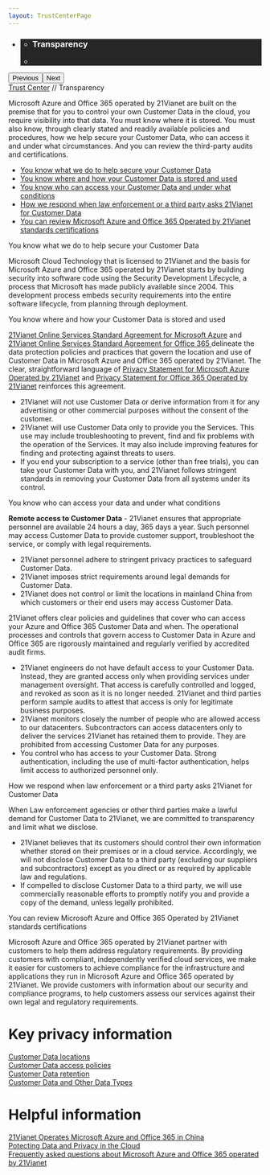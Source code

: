 ```yaml
---
layout: TrustCenterPage
---
```

<div class="row-fluid">
   <div class="span">
      <div>
         <div id="HeroWrapper" data-cols="1" data-view1="1" data-view2="1" data-view3="1" data-view4="1" class="row-fluid wider hero grid-container">
            <div class="span bp0-col-1-1 bp1-col-1-1 bp2-col-1-1 bp3-col-1-1">
               <div bi:type="slideshow" class="slideshow slideshow-hero hero" xmlns:bi="urn:schemas-microsoft-com:mscom:bi">
                  <ul bi:type="list" class="slides">
                     <li id="slide-1" bi:index="0" selectBi="">
                        <div class="heroitem light-foreground" bi:type="heroitem">
                           <div class="media" bi:parenttitle="t1">
                              <a href="" bi:track="False" bi:titleflag="t1" bi:index="0">
                                 <div data-picture="" data-alt="You are in control of your data" data-disable-swap-below="">
                                    <div data-src="../Images/MS-TrustCenter-Transparency-Header.jpg"></div>
                                    <noscript></noscript>
                                 </div>
                              </a>
                           </div>
                           <div class="text" bi:type="cta">
                              <div class="text-container">
                                 <div class="box" style="background: rgba(0,0,0,.85); color: #FFFFFF;">
                                    <ul bi:type="list" class="headerCaption subpageHeaderCaption">
                                       <li class="box-title">
                                          <h3 class="box-title" bi:type="title" bi:title="t1" style="color: #FFFFFF;">Transparency</h3>
                                       </li>
                                       <li class="box-actions box-description"><a target="_self" class="mscom-link" href=""></a></li>
                                    </ul>
                                 </div>
                              </div>
                           </div>
                        </div>
                     </li>
                  </ul>
                  <div class="navigation international" bi:track="false">
                     <div class="grid-container settop" data-title-text="Go To Slide "></div>
                  </div>
                  <div class="prev-next" bi:track="false"><button class="prev"><span class="icon-left" aria-hidden="true"></span><span class="screen-reader-text">Previous</span></button><button class="next"><span class="icon-right" aria-hidden="true"></span><span class="screen-reader-text">Next</span></button></div>
                  <div id="play-pause" class="play-pause" style="display:none">
                     <div class="pause"><button id="pauseButton" class="pause_button"><span class="icon-pause" aria-hidden="true"></span><span class="screen-reader-text">Pause</span></button></div>
                     <div class="play"><button id="playButton" class="play_button"><span class="icon-play" aria-hidden="true"></span><span class="screen-reader-text">Play</span></button></div>
                  </div>
               </div>
            </div>
         </div>
         <div id="BreadcrumbWrapper" data-cols="1" data-view1="1" data-view2="1" data-view3="1" data-view4="1" class="row-fluid grid-container mscom-grid-container breadcrumbs">
            <div class="span bp0-col-1-1 bp1-col-1-1 bp2-col-1-1 bp3-col-1-1"><a target="_self" class="mscom-link" href="../default.html">Trust Center</a> // Transparency
            </div>
         </div>
         <div id="ContentWrapper" data-cols="2" data-view1="1" data-view2="2" data-view3="2" data-view4="2" class="row-fluid subpageBody">
            <div class="span bp0-col-1-1 bp2-col-2-1 bp3-col-2-1 bp1-col-2-2">
               <p>Microsoft Azure and Office 365 operated by 21Vianet are built on the premise that for you to control your own Customer Data in the cloud, you require visibility into that data. You must know where it is stored. You must also know, through clearly stated and readily available policies and procedures, how we help secure your Customer Data, who can access it and under what circumstances. And you can review the third-party audits and certifications.
               </p>
                   <ul>
                      <li><a target="_self" class="mscom-link" href="#How-we-help-secure-your-Customer-Data">You know what we do to help secure your Customer Data</a></li>
                      <li><a target="_self" class="mscom-link" href="#You_know_where">You know where and how your Customer Data is stored and used</a></li>
                      <li><a target="_self" class="mscom-link" href="#Who-can-access-Customer-Data">You know who can access your Customer Data and under what conditions</a></li>
                      <li><a target="_self" class="mscom-link" href="#When-law-enforcement-or-a-third-party-askes-for-Customer-Data">How we respond when law enforcement or a third party asks 21Vianet for Customer Data</a></li>
                      <li><a target="_self" class="mscom-link" href="#You-can-review-certifications">You can review Microsoft Azure and Office 365 Operated by 21Vianet standards certifications</a></li>
                   </ul>
                   <label id="How-we-help-secure-your-Customer-Data">You know what we do to help secure your Customer Data</label>
                   <p>Microsoft Cloud Technology that is licensed to 21Vianet and the basis for Microsoft Azure and Office 365 operated by 21Vianet starts by building security into software code using the Security Development Lifecycle, a process that Microsoft has made publicly available since 2004. This development process embeds security requirements into the entire software lifecycle, from planning through deployment.
                   </p>
                   <label id="You_know_where">You know where and how your Customer Data is stored and used</label>
                   <p><a target="_self" class="mscom-link" href="https://www.azure.cn/support/legal/subscription-agreement">21Vianet Online Services Standard Agreement for Microsoft Azure</a> and <a target="_self" class="mscom-link" href="http://www.21vbluecloud.com/office365/O365-AgreeWebDir/">21Vianet Online Services Standard Agreement for Office 365 </a>delineate the data protection policies and practices that govern the location and use of Customer Data in Microsoft Azure and Office 365 operated by 21Vianet. The clear, straightforward language of <a target="_self" class="mscom-link" href="https://www.azure.cn/support/legal/privacy-statement">Privacy Statement for Microsoft Azure Operated by 21Vianet</a> and <a target="_self" class="mscom-link" href="http://www.21vbluecloud.com/office365/O365-Privacy/">Privacy Statement for Office 365 Operated by 21Vianet</a> reinforces this agreement.</p>
                   <ul>
                      <li>21Vianet will not use Customer Data or derive information from it for any advertising or other commercial purposes without the consent of the customer.</li>
                      <li>21Vianet will use Customer Data only to provide you the Services. This use may include troubleshooting to prevent, find and fix problems with the operation of the Services. It may also include improving features for finding and protecting against threats to users. </li>
                      <li>If you end your subscription to a service (other than free trials), you can take your Customer Data with you, and 21Vianet follows stringent standards in removing your Customer Data from all systems under its control.</li>
                   </ul>
                   <label id="Who-can-access-Customer-Data">You know who can access your data and under what conditions</label>
                   <p><strong>Remote access to Customer Data</strong> - 21Vianet ensures that appropriate personnel are available 24 hours a day, 365 days a year. Such personnel may access Customer Data to provide customer support, troubleshoot the service, or comply with legal requirements.</p>
                   <ul>
                      <li>21Vianet personnel adhere to stringent privacy practices to safeguard Customer Data. </li>
                      <li>21Vianet imposes strict requirements around legal demands for Customer Data. </li>
                      <li>21Vianet does not control or limit the locations in mainland China from which customers or their end users may access Customer Data. </li>
                   </ul>
                   <p>21Vianet offers clear policies and guidelines that cover who can access your Azure and Office 365 Customer Data and when. The operational processes and controls that govern access to Customer Data in Azure and Office 365 are rigorously maintained and regularly verified by accredited audit firms.</p>
                   <ul>
                      <li>21Vianet engineers do not have default access to your Customer Data. Instead, they are granted access only when providing services under management oversight. That access is carefully controlled and logged, and revoked as soon as it is no longer needed. 21Vianet and third parties perform sample audits to attest that access is only for legitimate business purposes.</li>
                      <li>21Vianet monitors closely the number of people who are allowed access to our datacenters. Subcontractors can access datacenters only to deliver the services 21Vianet has retained them to provide. They are prohibited from accessing Customer Data for any purposes.</li>
                      <li>You control who has access to your Customer Data. Strong authentication, including the use of multi-factor authentication, helps limit access to authorized personnel only. </li>
                   </ul>
                   <label id="When-law-enforcement-or-a-third-party-askes-for-Customer-Data">How we respond when law enforcement or a third party asks 21Vianet for Customer Data</label>
                   <p>When Law enforcement agencies or other third parties make a lawful demand for Customer Data to 21Vianet, we are committed to transparency and limit what we disclose.</p>
                   <ul>
                      <li>21Vianet believes that its customers should control their own information whether stored on their premises or in a cloud service. Accordingly, we will not disclose Customer Data to a third party (excluding our suppliers and subcontractors) except as you direct or as required by applicable law and regulations.</li>
                      <li>If compelled to disclose Customer Data to a third party, we will use commercially reasonable efforts to promptly notify you and provide a copy of the demand, unless legally prohibited. </li>
                   </ul>
                   <label id="You-can-review-certifications">You can review Microsoft Azure and Office 365 Operated by 21Vianet standards certifications</label>
                   <p>Microsoft Azure and Office 365 operated by 21Vianet partner with customers to help them address regulatory requirements. By providing customers with compliant, independently verified cloud services, we make it easier for customers to achieve compliance for the infrastructure and applications they run in Microsoft Azure and Office 365 operated by 21Vianet. We provide customers with information about our security and compliance programs, to help customers assess our services against their own legal and regulatory requirements.</p>
                 </div>
            <div class="span bp0-col-1-1 bp2-col-2-1 bp3-col-2-1 bp1-col-2-2 bp0-clear bp1-clear">
               <div data-cols="1" data-view1="1" data-view2="1" data-view3="1" data-view4="1" class="row-fluid" id="key_privacy_info">
                  <div class="span bp0-col-1-1 bp1-col-1-1 bp2-col-1-1 bp3-col-1-1">
                     <h1>Key privacy information</h1>
                     <label><a target="_self" class="mscom-link" href="../transparency/you_know_where.html">Customer Data locations</a></label><br/>
                     <label><a target="_self" class="mscom-link" href="../privacy/you-are-in-control-of-your-data.html#you_control_your_data">Customer Data access policies</a></label><br/>
                     <label><a target="_self" class="mscom-link" href="../privacy/you-are-in-control-of-your-data.html#data_retention">Customer Data retention </a></label><br/>
                     <label><a target="_self" class="mscom-link" href="../privacy/default.html#data_other">Customer Data and Other Data Types</a></label><br/>
                  </div>
               </div>
               <div id="SideBarWrapper" data-cols="1" data-view1="1" data-view2="1" data-view3="1" data-view4="1" class="row-fluid">
                  <div id="HelpfulInformation" class="span bp0-col-1-1 bp1-col-1-1 bp2-col-1-1 bp3-col-1-1">
                     <h1>Helpful information</h1>
                     <label><a target="_self" class="mscom-link" href="https://wacnppe.blob.core.chinacloudapi.cn/marketing-resource/documents/Windows_Azure_and_Office_365_cloud_services_business_model_operated_by_21Vianet12.pdf">21Vianet Operates Microsoft Azure and Office 365 in China </a></label><br/>
                     <label><a target="_self" class="mscom-link" href="https://wacnstorage.blob.core.chinacloudapi.cn/marketing-resource/documents/Protecting_Data_and_Privacy_in_the_Cloud_CN_final20160125.pdf">Potecting Data and Privacy in the Cloud</a></label><br/>
                     <label><a target="_self" class="mscom-link" href="../resources/FAQ.html">Frequently asked questions about Microsoft Azure and Office 365 operated by 21Vianet </a></label><br/>
                  </div>
               </div>
            </div>
         </div>
      </div>
   </div>
</div>
<div class="row-fluid" data-view4="1" data-view3="1" data-view2="1" data-view1="1" data-cols="1">
   <div class="span bp0-col-1-1 bp1-col-1-1 bp2-col-1-1 bp3-col-1-1"></div>
</div>
